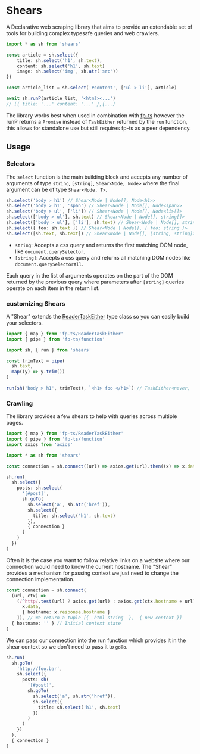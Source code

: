 # Shears

A Declarative web scraping library that aims to provide an extendable set of tools for building complex typesafe queries and web crawlers.

```typescript
import * as sh from 'shears'

const article = sh.select({
    title: sh.select('h1', sh.text),
    content: sh.select('h1', sh.text)
    image: sh.select('img', sh.atr('src'))
})

const article_list = sh.select('#content', ['ul > li'], article)

await sh.runP(article_list, '<html><...')
// [{ title: '...' content: '...' },{...]
```

The library works best when used in combination with [fp-ts](https://github.com/gcanti/fp-ts) however the runP returns a `Promise` instead of `TaskEither` returned by the `run` function, this allows for standalone use but still requires fp-ts as a peer dependency.

## Usage

### Selectors

The `select` function is the main building block and accepts any number of arguments of type `string`, `[string]`, `Shear<Node, Node>` where the final argument can be of type `Shear<Node, T>`.

```typescript
sh.select('body > h1') // Shear<Node | Node[], Node<h1>>
sh.select('body > h1', 'span') // Shear<Node | Node[], Node<span>>
sh.select('body > ul', ['li']) // Shear<Node | Node[], Node<li>[]>
sh.select(['body > ul'], sh.text) // Shear<Node | Node[], string[]>
sh.select(['body > ul'], ['li'], sh.text) // Shear<Node | Node[], string[][]>
sh.select({ foo: sh.text }) // Shear<Node | Node[], { foo: string }>
sh.select([sh.text, sh.text]) // Shear<Node | Node[], [string, string]>
```

- `string`: Accepts a css query and returns the first matching DOM node, like `document.querySelector`.
- `[string]`: Accepts a css query and returns all matching DOM nodes like `document.querySelectorAll`.

Each query in the list of arguments operates on the part of the DOM returned by the previous query where parameters after `[string]` queries operate on each item in the return list.

### customizing Shears

A "Shear" extends the [ReaderTaskEither](https://gcanti.github.io/fp-ts/modules/ReaderTaskEither.ts.html) type class so you can easily build your selectors.

```typescript
import { map } from 'fp-ts/ReaderTaskEither'
import { pipe } from 'fp-ts/function'

import sh, { run } from 'shears'

const trimText = pipe(
  sh.text,
  map((y) => y.trim())
)

run(sh('body > h1', trimText), `<h1> foo </h1>`) // TaskEither<never, 'foo'>
```

### Crawling

The library provides a few shears to help with queries across multiple pages.

```typescript
import { map } from 'fp-ts/ReaderTaskEither'
import { pipe } from 'fp-ts/function'
import axios from 'axios'

import * as sh from 'shears'

const connection = sh.connect((url) => axios.get(url).then((x) => x.data))

sh.run(
  sh.select({
    posts: sh.select(
      '[#post]',
      sh.goTo(
        sh.select('a', sh.atr('href')),
        sh.select({
          title: sh.select('h1', sh.text)
        }),
        { connection }
      )
    )
  })
)
```

Often it is the case you want to follow relative links on a website where our connection would need to know the current hostname. The "Shear" provides a mechanism for passing context we just need to change the connection implementation.

```typescript
const connection = sh.connect(
  (url, ctx) =>
    (/^http/.test(url) ? axios.get(url) : axios.get(ctx.hostname + url)).then((x) => [
      x.data,
      { hostname: x.response.hostname }
    ]), // We return a tuple [{  html string  },  { new context }]
  { hostname: '' } // Initial context state
)
```

We can pass our connection into the run function which provides it in the shear context so we don't need to pass it to `goTo`.

```typescript
sh.run(
  sh.goTo(
    'http://foo.bar',
    sh.select({
      posts: sh(
        '[#post]',
        sh.goTo(
          sh.select('a', sh.atr('href')),
          sh.select({
            title: sh.select('h1', sh.text)
          })
        )
      )
    })
  ),
  { connection }
)
```
